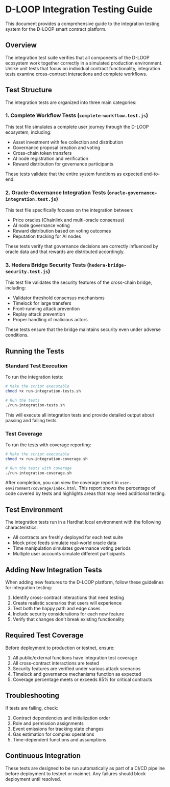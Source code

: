 # D-LOOP Integration Testing Guide

This document provides a comprehensive guide to the integration testing system for the D-LOOP smart contract platform.

## Overview

The integration test suite verifies that all components of the D-LOOP ecosystem work together correctly in a simulated production environment. Unlike unit tests that focus on individual contract functionality, integration tests examine cross-contract interactions and complete workflows.

## Test Structure

The integration tests are organized into three main categories:

### 1. Complete Workflow Tests (`complete-workflow.test.js`)

This test file simulates a complete user journey through the D-LOOP ecosystem, including:

- Asset investment with fee collection and distribution
- Governance proposal creation and voting
- Cross-chain token transfers
- AI node registration and verification
- Reward distribution for governance participants

These tests validate that the entire system functions as expected end-to-end.

### 2. Oracle-Governance Integration Tests (`oracle-governance-integration.test.js`)

This test file specifically focuses on the integration between:

- Price oracles (Chainlink and multi-oracle consensus)
- AI node governance voting
- Reward distribution based on voting outcomes
- Reputation tracking for AI nodes

These tests verify that governance decisions are correctly influenced by oracle data and that rewards are distributed accordingly.

### 3. Hedera Bridge Security Tests (`hedera-bridge-security.test.js`)

This test file validates the security features of the cross-chain bridge, including:

- Validator threshold consensus mechanisms
- Timelock for large transfers
- Front-running attack prevention
- Replay attack prevention
- Proper handling of malicious actors

These tests ensure that the bridge maintains security even under adverse conditions.

## Running the Tests

### Standard Test Execution

To run the integration tests:

```bash
# Make the script executable
chmod +x run-integration-tests.sh

# Run the tests
./run-integration-tests.sh
```

This will execute all integration tests and provide detailed output about passing and failing tests.

### Test Coverage

To run the tests with coverage reporting:

```bash
# Make the script executable
chmod +x run-integration-coverage.sh

# Run the tests with coverage
./run-integration-coverage.sh
```

After completion, you can view the coverage report in `user-environment/coverage/index.html`. This report shows the percentage of code covered by tests and highlights areas that may need additional testing.

## Test Environment

The integration tests run in a Hardhat local environment with the following characteristics:

- All contracts are freshly deployed for each test suite
- Mock price feeds simulate real-world oracle data
- Time manipulation simulates governance voting periods
- Multiple user accounts simulate different participants

## Adding New Integration Tests

When adding new features to the D-LOOP platform, follow these guidelines for integration testing:

1. Identify cross-contract interactions that need testing
2. Create realistic scenarios that users will experience
3. Test both the happy path and edge cases
4. Include security considerations for each new feature
5. Verify that changes don't break existing functionality

## Required Test Coverage

Before deployment to production or testnet, ensure:

1. All public/external functions have integration test coverage
2. All cross-contract interactions are tested
3. Security features are verified under various attack scenarios
4. Timelock and governance mechanisms function as expected
5. Coverage percentage meets or exceeds 85% for critical contracts

## Troubleshooting

If tests are failing, check:

1. Contract dependencies and initialization order
2. Role and permission assignments
3. Event emissions for tracking state changes
4. Gas estimation for complex operations
5. Time-dependent functions and assumptions

## Continuous Integration

These tests are designed to be run automatically as part of a CI/CD pipeline before deployment to testnet or mainnet. Any failures should block deployment until resolved.